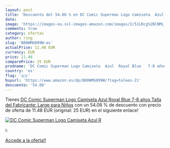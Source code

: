 ```yaml
---
layout: post
title: 'Descuento del 54.08 % en DC Comic Superman Logo Camiseta  Azul  R'
date: 
image: 'https://images-eu.ssl-images-amazon.com/images/I/51LRcg%2BCNML._SL200_.jpg'
comments: true
category: ofertas
author: ring
slug: 'B00WMG099W-es'
actualPrice: 11.48 EUR
currency: EUR
price: 11.48
comparePrice: 25 EUR
prodname: 'DC Comic Superman Logo Camiseta  Azul  Royal Blue   7-8 años  Talla del Fabricante: Large  para Niños'
country: 'es'
flag: '🇪🇸'
buyurl: 'https://www.amazon.es/dp/B00WMG099W/?tag=tolees-21'
descuento: '54.08'
---
```


Tienes [DC Comic Superman Logo Camiseta  Azul  Royal Blue   7-8 años  Talla del Fabricante: Large  para Niños](https://www.amazon.es/dp/B00WMG099W/?tag=tolees-21) con un 54.08 % de descuento con precio de oferta de 11.48 EUR (original: 25 EUR) en el siguiente enlace!

[![DC Comic Superman Logo Camiseta  Azul  R](https://images-eu.ssl-images-amazon.com/images/I/51LRcg%2BCNML._SL200_.jpg)](https://www.amazon.es/dp/B00WMG099W/?tag=tolees-21)

ℹ️:


[Accede a la oferta!!](https://www.amazon.es/dp/B00WMG099W/?tag=tolees-21)
